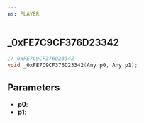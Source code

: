 ```yaml
---
ns: PLAYER
---
```

## _0xFE7C9CF376D23342

```c
// 0xFE7C9CF376D23342
void _0xFE7C9CF376D23342(Any p0, Any p1);
```

## Parameters
* **p0**:
* **p1**:
